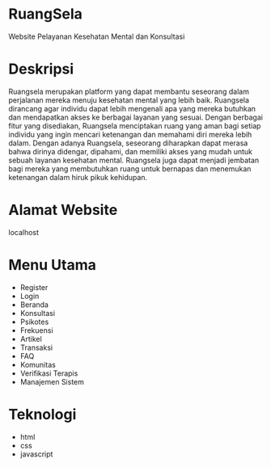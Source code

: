 # RuangSela
Website Pelayanan Kesehatan Mental dan Konsultasi

# Deskripsi
Ruangsela merupakan platform yang dapat membantu seseorang dalam perjalanan mereka menuju kesehatan mental yang lebih baik. Ruangsela dirancang agar individu dapat lebih mengenali apa yang mereka butuhkan dan mendapatkan akses ke berbagai layanan yang sesuai. Dengan berbagai fitur yang disediakan, Ruangsela menciptakan ruang yang aman bagi setiap individu yang ingin mencari ketenangan dan memahami diri mereka lebih dalam. Dengan adanya Ruangsela, seseorang diharapkan dapat merasa bahwa dirinya didengar, dipahami, dan memiliki akses yang mudah untuk sebuah layanan kesehatan mental. Ruangsela juga dapat menjadi jembatan bagi mereka yang membutuhkan ruang untuk bernapas dan menemukan ketenangan dalam hiruk pikuk kehidupan.

# Alamat Website
localhost

# Menu Utama 
- Register
- Login
- Beranda
- Konsultasi
- Psikotes
- Frekuensi
- Artikel
- Transaksi
- FAQ
- Komunitas
- Verifikasi Terapis
- Manajemen Sistem

# Teknologi
- html
- css
- javascript
